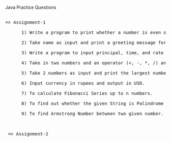 Java Practice Questions
<br><br>
<pre>
=> Assignment-1<br>
      1) Write a program to print whether a number is even or odd, also take input from the user.<br>
      2) Take name as input and print a greeting message for that particular name.<br>
      3) Write a program to input principal, time, and rate (P, T, R) from the user and find Simple Interest.<br>
      4) Take in two numbers and an operator (+, -, *, /) and calculate the value. (Use if conditions)<br>
      5) Take 2 numbers as input and print the largest number.<br>
      6) Input currency in rupees and output in USD.<br>
      7) To calculate Fibonacci Series up to n numbers.<br>
      8) To find out whether the given String is Palindrome or not.<br>
      9) To find Armstrong Number between two given number.<br>
      <br>
 => Assignment-2
</pre>
